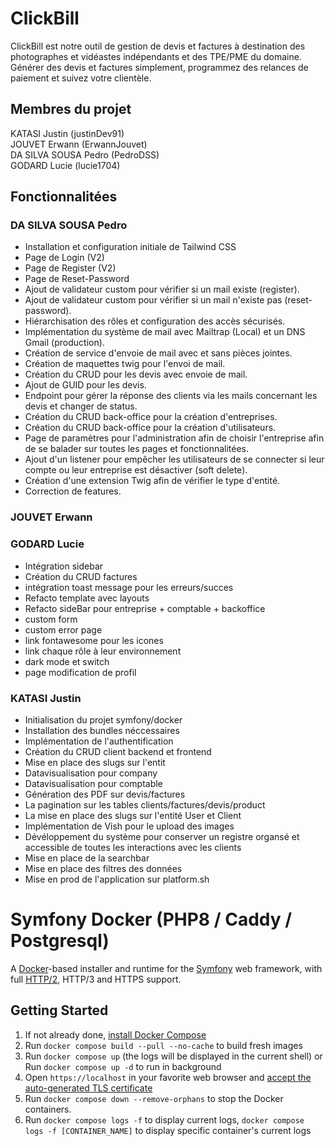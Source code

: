 # ClickBill

ClickBill est notre outil de gestion de devis et factures à destination des photographes et vidéastes indépendants et des TPE/PME du domaine. Générer des devis et factures simplement, programmez des relances de paiement et suivez votre clientèle.

## Membres du projet

KATASI Justin (justinDev91)    
JOUVET Erwann (ErwannJouvet)    
DA SILVA SOUSA Pedro (PedroDSS)    
GODARD Lucie (lucie1704)  

## Fonctionnalitées

### DA SILVA SOUSA Pedro
- Installation et configuration initiale de Tailwind CSS
- Page de Login (V2)
- Page de Register (V2)
- Page de Reset-Password
- Ajout de validateur custom pour vérifier si un mail existe (register).
- Ajout de validateur custom pour vérifier si un mail n'existe pas (reset-password).
- Hiérarchisation des rôles et configuration des accès sécurisés.
- Implémentation du système de mail avec Mailtrap (Local) et un DNS Gmail (production).
- Création de service d'envoie de mail avec et sans pièces jointes.
- Création de maquettes twig pour l'envoi de mail.
- Création du CRUD pour les devis avec envoie de mail.
- Ajout de GUID pour les devis.
- Endpoint pour gérer la réponse des clients via les mails concernant les devis et changer de status.
- Création du CRUD back-office pour la création d'entreprises.
- Création du CRUD back-office pour la création d'utilisateurs.
- Page de paramètres pour l'administration afin de choisir l'entreprise afin de se balader sur toutes les pages et fonctionnalitées.
- Ajout d'un listener pour empêcher les utilisateurs de se connecter si leur compte ou leur entreprise est désactiver (soft delete).
- Création d'une extension Twig afin de vérifier le type d'entité.
- Correction de features.

### JOUVET Erwann

### GODARD Lucie
- Intégration sidebar
- Création du CRUD factures
- intégration toast message pour les erreurs/succes
- Refacto template avec layouts 
- Refacto sideBar pour entreprise + comptable + backoffice
- custom form
- custom error page
- link fontawesome pour les icones
- link chaque rôle à leur environnement
- dark mode et switch
- page modification de profil

### KATASI Justin
- Initialisation du projet symfony/docker
- Installation des bundles néccessaires
- Implémentation de l'authentification
- Création du CRUD client backend et frontend
- Mise en place des slugs sur l'entit
- Datavisualisation pour company
- Datavisualisation pour comptable
- Génération des PDF sur devis/factures
- La pagination sur les tables clients/factures/devis/product
- La mise en place des slugs sur l'entité User et Client
- Implémentation de Vish pour le upload des images
- Dévéloppement du système pour conserver un registre organsé et accessible de toutes les interactions avec les clients
- Mise en place de la searchbar
- Mise en place des filtres des données
- Mise en prod de l'application sur platform.sh

# Symfony Docker (PHP8 / Caddy / Postgresql)

A [Docker](https://www.docker.com/)-based installer and runtime for the [Symfony](https://symfony.com) web framework, with full [HTTP/2](https://symfony.com/doc/current/weblink.html), HTTP/3 and HTTPS support.

## Getting Started

1. If not already done, [install Docker Compose](https://docs.docker.com/compose/install/)
2. Run `docker compose build --pull --no-cache` to build fresh images
3. Run `docker compose up` (the logs will be displayed in the current shell) or Run `docker compose up -d` to run in background 
4. Open `https://localhost` in your favorite web browser and [accept the auto-generated TLS certificate](https://stackoverflow.com/a/15076602/1352334)
5. Run `docker compose down --remove-orphans` to stop the Docker containers.
6. Run `docker compose logs -f` to display current logs, `docker compose logs -f [CONTAINER_NAME]` to display specific container's current logs 
